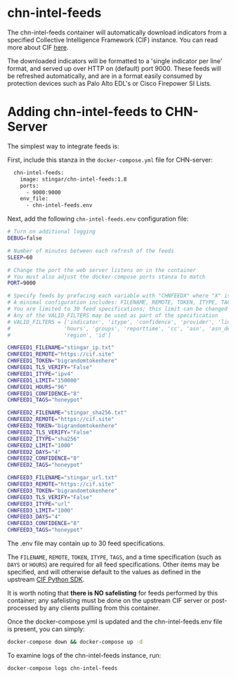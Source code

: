 chn-intel-feeds
=============
The chn-intel-feeds container will automatically download indicators from a specified Collective 
Intelligence Framework (CIF) instance. You can read more about CIF [here](https://csirtgadgets.com/collective-intelligence-framework/). 

The downloaded indicators will be formatted to a 'single indicator per line' format, and served up over HTTP on 
(default) port 9000. These feeds will be refreshed automatically, and are in a format easily consumed by protection 
devices such as Palo Alto EDL's or Cisco Firepower SI Lists. 

# Adding chn-intel-feeds to CHN-Server
The simplest way to integrate feeds is:

First, include this stanza in the `docker-compose.yml` file for CHN-server:
```dockerfile
  chn-intel-feeds:
    image: stingar/chn-intel-feeds:1.8
    ports:
      - 9000:9000
    env_file:
      - chn-intel-feeds.env
```
Next, add the following `chn-intel-feeds.env` configuration file:
```bash
# Turn on additional logging
DEBUG=false

# Number of minutes between each refresh of the feeds
SLEEP=60

# Change the port the web server listens on in the container
# You must also adjust the docker-compose ports stanza to match
PORT=9000

# Specify feeds by prefacing each variable with "CHNFEEDX" where "X" is the feed number
# A minimal configuration includes: FILENAME, REMOTE, TOKEN, ITYPE, TAGS, and DAYS or HOURS
# You are limited to 30 feed specifications; this limit can be changed in code
# Any of the VALID_FILTERS may be used as part of the specification
# VALID_FILTERS = ['indicator', 'itype', 'confidence', 'provider', 'limit', 'application', 'nolog', 'tags', 'days',
#                 'hours', 'groups', 'reporttime', 'cc', 'asn', 'asn_desc', 'rdata', 'firsttime', 'lasttime',
#                 'region', 'id']

CHNFEED1_FILENAME="stingar_ip.txt"
CHNFEED1_REMOTE="https://cif.site"
CHNFEED1_TOKEN="bigrandomtokenhere"
CHNFEED1_TLS_VERIFY="False"
CHNFEED1_ITYPE="ipv4"
CHNFEED1_LIMIT="150000"
CHNFEED1_HOURS="96"
CHNFEED1_CONFIDENCE="8"
CHNFEED1_TAGS="honeypot"

CHNFEED2_FILENAME="stingar_sha256.txt"
CHNFEED2_REMOTE="https://cif.site"
CHNFEED2_TOKEN="bigrandomtokenhere"
CHNFEED2_TLS_VERIFY="False"
CHNFEED2_ITYPE="sha256"
CHNFEED2_LIMIT="1000"
CHNFEED2_DAYS="4"
CHNFEED2_CONFIDENCE="8"
CHNFEED2_TAGS="honeypot"

CHNFEED3_FILENAME="stingar_url.txt"
CHNFEED3_REMOTE="https://cif.site"
CHNFEED3_TOKEN="bigrandomtokenhere"
CHNFEED3_TLS_VERIFY="False"
CHNFEED3_ITYPE="url"
CHNFEED3_LIMIT="1000"
CHNFEED3_DAYS="4"
CHNFEED3_CONFIDENCE="8"
CHNFEED3_TAGS="honeypot"
```
The .env file may contain up to 30 feed specifications. 

The `FILENAME`, `REMOTE`, `TOKEN`, `ITYPE`, `TAGS`, and a time specification (such as `DAYS` or `HOURS`) are required 
for all feed specifications. Other items may be specified, and will otherwise default to the values as defined in the 
upstream [CIF Python SDK](https://github.com/csirtgadgets/bearded-avenger-sdk-py/wiki).

It is worth noting that **there is NO safelisting** for feeds performed by this container; any safelisting must be 
done on the upstream CIF server or post-processed by any clients pullling from this container. 

Once the docker-compose.yml is updated and the chn-intel-feeds.env file is 
present, you can simply:

```bash
docker-compose down && docker-compose up -d
```
To examine logs of the chn-intel-feeds instance, run:

```bash
docker-compose logs chn-intel-feeds
```

